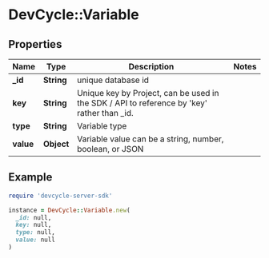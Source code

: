 # DevCycle::Variable

## Properties

| Name | Type | Description | Notes |
| ---- | ---- | ----------- | ----- |
| **_id** | **String** | unique database id |  |
| **key** | **String** | Unique key by Project, can be used in the SDK / API to reference by &#39;key&#39; rather than _id. |  |
| **type** | **String** | Variable type |  |
| **value** | **Object** | Variable value can be a string, number, boolean, or JSON |  |

## Example

```ruby
require 'devcycle-server-sdk'

instance = DevCycle::Variable.new(
  _id: null,
  key: null,
  type: null,
  value: null
)
```

